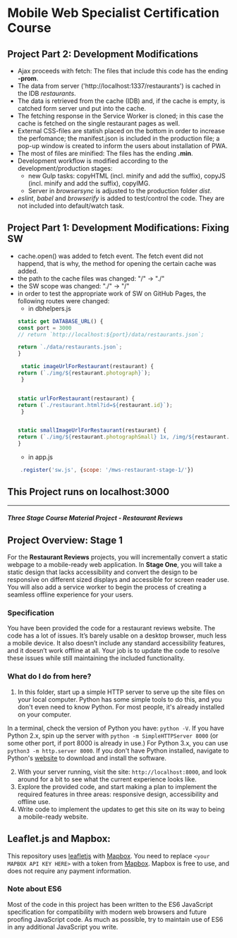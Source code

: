 # Mobile Web Specialist Certification Course

## Project Part 2: Development Modifications

- Ajax proceeds with fetch: The files that include this code has the ending __-prom__.
- The data from server ('http://localhost:1337/restaurants') is cached in the IDB _restaurants_.
- The data is retrieved from the cache (IDB) and, if the cache is empty, is catched form server und put into the cache.
- The fetching response in the Service Worker is cloned; in this case the cache is fetched on the single restaurant pages as well.
- External CSS-files are statish placed on the bottom in order to increase the perfomance; the manifest.json is included in the production file; a pop-up window is created to inform the users about installation of PWA.
- The most of files are minified: The files has the ending __.min__.
- Development workflow is modified according to the development/production stages:
    - new Gulp tasks: copyHTML (incl. minify and add the suffix), copyJS (incl. minify and add the suffix), copyIMG.
    - Server in  _browsersync_ is adjusted to the production folder _dist_.
- _eslint_, _babel_ and _browserify_ is added to test/control the code. They are not included into default/watch task.


## Project Part 1: Development Modifications: Fixing SW

- cache.open() was added to fetch event. The fetch event did not happend, that is why, the method for opening the certain cache was added.
- the path to the cache files was changed: "/" -> "./"
- the SW scope was changed: "./" -> "/"
- in order to test the appropriate work of SW on GitHub Pages, the following routes were changed:
    - in dbhelpers.js
    ```javascript
    static get DATABASE_URL() {
    const port = 3000
    // return `http://localhost:${port}/data/restaurants.json`;

    return `./data/restaurants.json`;
    }

     static imageUrlForRestaurant(restaurant) {
    return (`./img/${restaurant.photograph}`);
     }


    static urlForRestaurant(restaurant) {
    return (`./restaurant.html?id=${restaurant.id}`);
     }


    static smallImageUrlForRestaurant(restaurant) {
    return (`./img/${restaurant.photographSmall} 1x, /img/${restaurant.photograph} 2x`);
    }
    ```
    - in app.js
```javascript
    .register('sw.js', {scope: '/mws-restaurant-stage-1/'})
```


## This Project runs on localhost:3000
---
#### _Three Stage Course Material Project - Restaurant Reviews_

## Project Overview: Stage 1

For the **Restaurant Reviews** projects, you will incrementally convert a static webpage to a mobile-ready web application. In **Stage One**, you will take a static design that lacks accessibility and convert the design to be responsive on different sized displays and accessible for screen reader use. You will also add a service worker to begin the process of creating a seamless offline experience for your users.

### Specification

You have been provided the code for a restaurant reviews website. The code has a lot of issues. It’s barely usable on a desktop browser, much less a mobile device. It also doesn’t include any standard accessibility features, and it doesn’t work offline at all. Your job is to update the code to resolve these issues while still maintaining the included functionality.

### What do I do from here?

1. In this folder, start up a simple HTTP server to serve up the site files on your local computer. Python has some simple tools to do this, and you don't even need to know Python. For most people, it's already installed on your computer.

In a terminal, check the version of Python you have: `python -V`. If you have Python 2.x, spin up the server with `python -m SimpleHTTPServer 8000` (or some other port, if port 8000 is already in use.) For Python 3.x, you can use `python3 -m http.server 8000`. If you don't have Python installed, navigate to Python's [website](https://www.python.org/) to download and install the software.

2. With your server running, visit the site: `http://localhost:8000`, and look around for a bit to see what the current experience looks like.
3. Explore the provided code, and start making a plan to implement the required features in three areas: responsive design, accessibility and offline use.
4. Write code to implement the updates to get this site on its way to being a mobile-ready website.

## Leaflet.js and Mapbox:

This repository uses [leafletjs](https://leafletjs.com/) with [Mapbox](https://www.mapbox.com/). You need to replace `<your MAPBOX API KEY HERE>` with a token from [Mapbox](https://www.mapbox.com/). Mapbox is free to use, and does not require any payment information.

### Note about ES6

Most of the code in this project has been written to the ES6 JavaScript specification for compatibility with modern web browsers and future proofing JavaScript code. As much as possible, try to maintain use of ES6 in any additional JavaScript you write.



